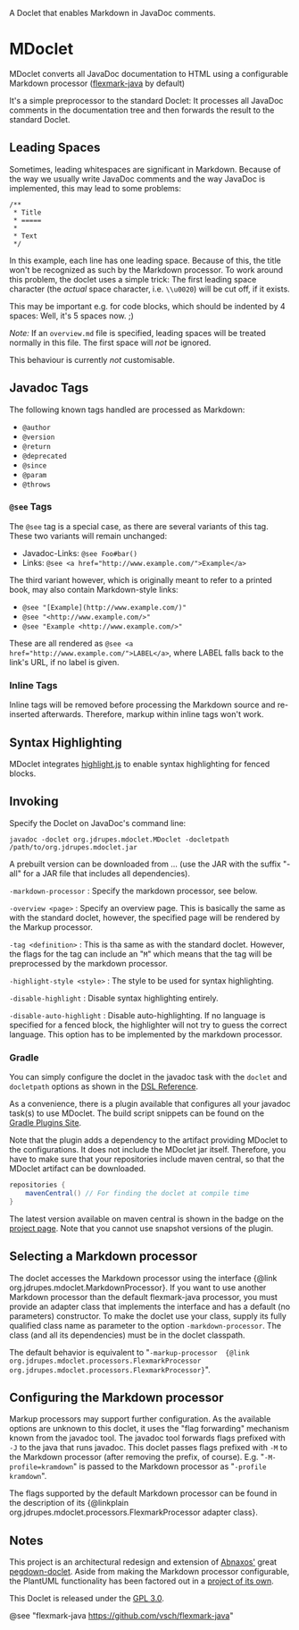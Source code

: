 A Doclet that enables Markdown in JavaDoc comments. 

MDoclet
=======

MDoclet converts all JavaDoc
documentation to HTML using a configurable Markdown processor
([flexmark-java](https://github.com/vsch/flexmark-java) by default)

It's a simple preprocessor to the standard Doclet: It processes all JavaDoc 
comments in the documentation tree and then forwards the result to the 
standard Doclet.

Leading Spaces
--------------

Sometimes, leading whitespaces are significant in Markdown. Because of the way we
usually write JavaDoc comments and the way JavaDoc is implemented, this may lead to
some problems:

```
/**
 * Title
 * =====
 *
 * Text
 */
```

In this example, each line has one leading space. Because of this, the title won't be
recognized as such by the Markdown processor. To work around this problem, the 
doclet uses a simple trick: The first leading space character (the *actual* space 
character, i.e. `\\u0020`) will be cut off, if it exists.

This may be important e.g. for code blocks, which should be indented by 4 spaces: Well,
it's 5 spaces now. ;)

*Note:* If an `overview.md` file is specified, leading spaces will be treated normally
in this file. The first space will *not* be ignored.

This behaviour is currently *not* customisable.


Javadoc Tags
------------

The following known tags handled are processed as Markdown:

 *  `@author`
 *  `@version`
 *  `@return`
 *  `@deprecated`
 *  `@since`
 *  `@param`
 *  `@throws`

### `@see` Tags

The `@see` tag is a special case, as there are several variants of this tag. These two
variants will remain unchanged:

 *  Javadoc-Links: `@see Foo#bar()`
 *  Links: `@see <a href="http://www.example.com/">Example</a>`

The third variant however, which is originally meant to refer to a printed book, may
also contain Markdown-style links:

 *  `@see "[Example](http://www.example.com/)"`
 *  `@see "<http://www.example.com/>"`
 *  `@see "Example <http://www.example.com/>"`

These are all rendered as `@see <a href="http://www.example.com/">LABEL</a>`, where
LABEL falls back to the link's URL, if no label is given.

### Inline Tags

Inline tags will be removed before processing the Markdown source and re-inserted
afterwards. Therefore, markup within inline tags won't work.


Syntax Highlighting
-------------------

MDoclet integrates
[highlight.js](http://softwaremaniacs.org/soft/highlight/en/) to enable syntax
highlighting for fenced blocks.


Invoking
--------

Specify the Doclet on JavaDoc's command line:

```
javadoc -doclet org.jdrupes.mdoclet.MDoclet -docletpath /path/to/org.jdrupes.mdoclet.jar
```

A prebuilt version can be downloaded from ...
(use the JAR with the suffix "-all" for a JAR file that includes all dependencies).

`-markdown-processor`
:   Specify the markdown processor, see below.

`-overview <page>`
:   Specify an overview page. This is basically the same as with the
    standard doclet, however, the specified page will be rendered by the Markup processor.

`-tag <definition>`
:   This is tha same as with the standard doclet. However, the flags for the
    tag can include an "`M`" which means that the tag will be preprocessed
    by the markdown processor. 

`-highlight-style <style>`
:   The style to be used for syntax highlighting.

`-disable-highlight`
:   Disable syntax highlighting entirely.

`-disable-auto-highlight`
:   Disable auto-highlighting. If no language is specified for a fenced block, the
    highlighter will not try to guess the correct language. This option has
    to be implemented by the markdown processor.


### Gradle

You can simply configure the doclet in the javadoc task with the
`doclet` and `docletpath` options as shown in the 
[DSL Reference](https://docs.gradle.org/current/dsl/org.gradle.api.tasks.javadoc.Javadoc.html).

As a convenience, there is a plugin available that configures all your
javadoc task(s) to use MDoclet. The build script snippets can be found on the 
[Gradle Plugins Site](https://plugins.gradle.org/plugin/org.jdrupes.mdoclet).

Note that the plugin adds a dependency to the artifact providing MDoclet
to the configurations. It does not include the MDoclet jar itself. 
Therefore, you have to make sure that your repositories include 
maven central, so that the MDoclet artifact can be downloaded.

```gradle
repositories {
    mavenCentral() // For finding the doclet at compile time
}
```

The latest version available on maven central is shown in the badge on the 
[project page](https://github.com/mnlipp/jdrupes-mdoclet). Note that
you cannot use snapshot versions of the plugin.


Selecting a Markdown processor
------------------------------

The doclet accesses the Markdown processor using the interface
{@link org.jdrupes.mdoclet.MarkdownProcessor}. If you want to use another
Markdown processor than the default flexmark-java processor, you must provide
an adapter class that implements the interface and has a default (no parameters) 
constructor. To make the doclet use your class, supply its fully qualified class 
name as parameter to the option `-markdown-processor`. The class 
(and all its dependencies) must be in the doclet classpath.

The default behavior is equivalent to "``-markup-processor 
{@link org.jdrupes.mdoclet.processors.FlexmarkProcessor 
org.jdrupes.mdoclet.processors.FlexmarkProcessor}``".
 
Configuring the Markdown processor
----------------------------------
 
Markup processors may support further configuration. As the available options
are unknown to this doclet, it uses the "flag forwarding" mechanism known from
the javadoc tool. The javadoc tool forwards flags prefixed with `-J` to the
java that runs javadoc. This doclet passes flags prefixed with `-M` to the
Markdown processor (after removing the prefix, of course). E.g. "`-M-profile=kramdown`"
is passed to the Markdown processor as "`-profile kramdown`".
 
The flags supported by the default Markdown processor can be found in the 
description of its {@linkplain org.jdrupes.mdoclet.processors.FlexmarkProcessor 
adapter class}.


Notes
-----

This project is an architectural redesign and
extension of [Abnaxos'](https://github.com/Abnaxos) 
great [pegdown-doclet](https://github.com/Abnaxos/pegdown-doclet).
Aside from making the Markdown processor configurable, the PlantUML
functionality has been factored out in a 
[project of its own](https://github.com/mnlipp/jdrupes-taglets). 

This Doclet is released under the
[GPL 3.0](http://www.gnu.org/licenses/gpl-3.0-standalone.html).

@see "flexmark-java <https://github.com/vsch/flexmark-java>"
